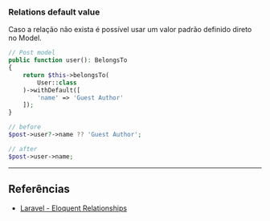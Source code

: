 ### Relations default value
Caso a relação não exista é possível usar um valor padrão definido direto no Model.
```php
// Post model
public function user(): BelongsTo
{
    return $this->belongsTo(
        User::class
    )->withDefault([
        'name' => 'Guest Author'
    ]);
}
```

```php
// before
$post->user?->name ?? 'Guest Author';

// after
$post->user->name;
```

---
## Referências
- [Laravel - Eloquent Relationships](https://laravel.com/docs/12.x/eloquent-relationships)